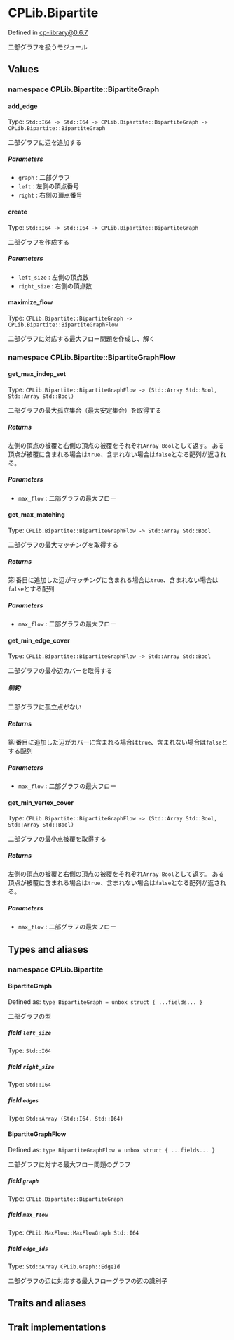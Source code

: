 # CPLib.Bipartite

Defined in cp-library@0.6.7

二部グラフを扱うモジュール

## Values

### namespace CPLib.Bipartite::BipartiteGraph

#### add_edge

Type: `Std::I64 -> Std::I64 -> CPLib.Bipartite::BipartiteGraph -> CPLib.Bipartite::BipartiteGraph`

二部グラフに辺を追加する

##### Parameters

- `graph` : 二部グラフ
- `left` : 左側の頂点番号
- `right` : 右側の頂点番号

#### create

Type: `Std::I64 -> Std::I64 -> CPLib.Bipartite::BipartiteGraph`

二部グラフを作成する

##### Parameters

- `left_size` : 左側の頂点数
- `right_size` : 右側の頂点数

#### maximize_flow

Type: `CPLib.Bipartite::BipartiteGraph -> CPLib.Bipartite::BipartiteGraphFlow`

二部グラフに対応する最大フロー問題を作成し、解く

### namespace CPLib.Bipartite::BipartiteGraphFlow

#### get_max_indep_set

Type: `CPLib.Bipartite::BipartiteGraphFlow -> (Std::Array Std::Bool, Std::Array Std::Bool)`

二部グラフの最大孤立集合（最大安定集合）を取得する

##### Returns

左側の頂点の被覆と右側の頂点の被覆をそれぞれ`Array Bool`として返す。
ある頂点が被覆に含まれる場合は`true`、含まれない場合は`false`となる配列が返される。

##### Parameters

- `max_flow` : 二部グラフの最大フロー

#### get_max_matching

Type: `CPLib.Bipartite::BipartiteGraphFlow -> Std::Array Std::Bool`

二部グラフの最大マッチングを取得する

##### Returns

第i番目に追加した辺がマッチングに含まれる場合は`true`、含まれない場合は`false`とする配列

##### Parameters

- `max_flow` : 二部グラフの最大フロー

#### get_min_edge_cover

Type: `CPLib.Bipartite::BipartiteGraphFlow -> Std::Array Std::Bool`

二部グラフの最小辺カバーを取得する

##### 制約

二部グラフに孤立点がない

##### Returns

第i番目に追加した辺がカバーに含まれる場合は`true`、含まれない場合は`false`とする配列

##### Parameters

- `max_flow` : 二部グラフの最大フロー

#### get_min_vertex_cover

Type: `CPLib.Bipartite::BipartiteGraphFlow -> (Std::Array Std::Bool, Std::Array Std::Bool)`

二部グラフの最小点被覆を取得する

##### Returns

左側の頂点の被覆と右側の頂点の被覆をそれぞれ`Array Bool`として返す。
ある頂点が被覆に含まれる場合は`true`、含まれない場合は`false`となる配列が返される。

##### Parameters

- `max_flow` : 二部グラフの最大フロー

## Types and aliases

### namespace CPLib.Bipartite

#### BipartiteGraph

Defined as: `type BipartiteGraph = unbox struct { ...fields... }`

二部グラフの型

##### field `left_size`

Type: `Std::I64`

##### field `right_size`

Type: `Std::I64`

##### field `edges`

Type: `Std::Array (Std::I64, Std::I64)`

#### BipartiteGraphFlow

Defined as: `type BipartiteGraphFlow = unbox struct { ...fields... }`

二部グラフに対する最大フロー問題のグラフ

##### field `graph`

Type: `CPLib.Bipartite::BipartiteGraph`

##### field `max_flow`

Type: `CPLib.MaxFlow::MaxFlowGraph Std::I64`

##### field `edge_ids`

Type: `Std::Array CPLib.Graph::EdgeId`

二部グラフの辺に対応する最大フローグラフの辺の識別子

## Traits and aliases

## Trait implementations